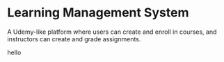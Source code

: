 # Learning Management System

A Udemy-like platform where users can create and enroll in courses, and instructors can create and grade assignments.

hello